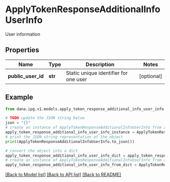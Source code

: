# ApplyTokenResponseAdditionalInfoUserInfo

User information

## Properties

Name | Type | Description | Notes
------------ | ------------- | ------------- | -------------
**public_user_id** | **str** | Static unique identifier for one user | [optional] 

## Example

```python
from dana.ipg.v1.models.apply_token_response_additional_info_user_info import ApplyTokenResponseAdditionalInfoUserInfo

# TODO update the JSON string below
json = "{}"
# create an instance of ApplyTokenResponseAdditionalInfoUserInfo from a JSON string
apply_token_response_additional_info_user_info_instance = ApplyTokenResponseAdditionalInfoUserInfo.from_json(json)
# print the JSON string representation of the object
print(ApplyTokenResponseAdditionalInfoUserInfo.to_json())

# convert the object into a dict
apply_token_response_additional_info_user_info_dict = apply_token_response_additional_info_user_info_instance.to_dict()
# create an instance of ApplyTokenResponseAdditionalInfoUserInfo from a dict
apply_token_response_additional_info_user_info_from_dict = ApplyTokenResponseAdditionalInfoUserInfo.from_dict(apply_token_response_additional_info_user_info_dict)
```
[[Back to Model list]](../README.md#documentation-for-models) [[Back to API list]](../README.md#documentation-for-api-endpoints) [[Back to README]](../README.md)


